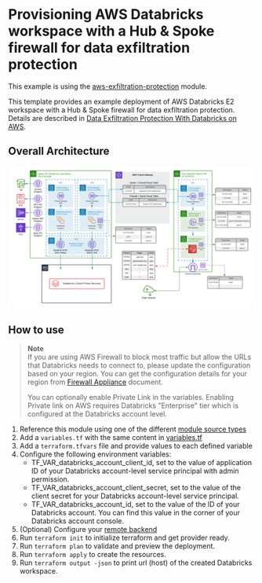 # Provisioning AWS Databricks workspace with a Hub & Spoke firewall for data exfiltration protection

This example is using the [aws-exfiltration-protection](../../modules/aws-exfiltration-protection) module.

This template provides an example deployment of AWS Databricks E2 workspace with a Hub & Spoke firewall for data exfiltration protection. Details are described in [Data Exfiltration Protection With Databricks on AWS](https://www.databricks.com/blog/2021/02/02/data-exfiltration-protection-with-databricks-on-aws.html). 

## Overall Architecture

![alt text](https://raw.githubusercontent.com/databricks/terraform-databricks-examples/main/modules/aws-exfiltration-protection/images/aws-exfiltration-classic.png?raw=true)

## How to use

> **Note**  
> If you are using AWS Firewall to block most traffic but allow the URLs that Databricks needs to connect to, please update the configuration based on your region. You can get the configuration details for your region from [Firewall Appliance](https://docs.databricks.com/administration-guide/cloud-configurations/aws/customer-managed-vpc.html#firewall-appliance-infrastructure) document.
> 
> You can optionally enable Private Link in the variables. Enabling Private link on AWS requires Databricks "Enterprise" tier which is configured at the Databricks account level.


1. Reference this module using one of the different [module source types](https://developer.hashicorp.com/terraform/language/modules/sources)
2. Add a `variables.tf` with the same content in [variables.tf](variables.tf)
3. Add a `terraform.tfvars` file and provide values to each defined variable
4. Configure the following environment variables:
    * TF_VAR_databricks_account_client_id, set to the value of application ID of your Databricks account-level service principal with admin permission.
    * TF_VAR_databricks_account_client_secret, set to the value of the client secret for your Databricks account-level service principal.
    * TF_VAR_databricks_account_id, set to the value of the ID of your Databricks account. You can find this value in the corner of your Databricks account console.
5. (Optional) Configure your [remote backend](https://developer.hashicorp.com/terraform/language/settings/backends/s3)
6. Run `terraform init` to initialize terraform and get provider ready.
7. Run `terraform plan` to validate and preview the deployment.
8. Run `terraform apply` to create the resources.
9. Run `terraform output -json` to print url (host) of the created Databricks workspace.
